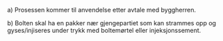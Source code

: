 a) Prosessen kommer til anvendelse etter avtale med byggherren.

b) Bolten skal ha en pakker nær gjengepartiet som kan strammes opp og gyses/injiseres under trykk med boltemørtel eller injeksjonssement.

